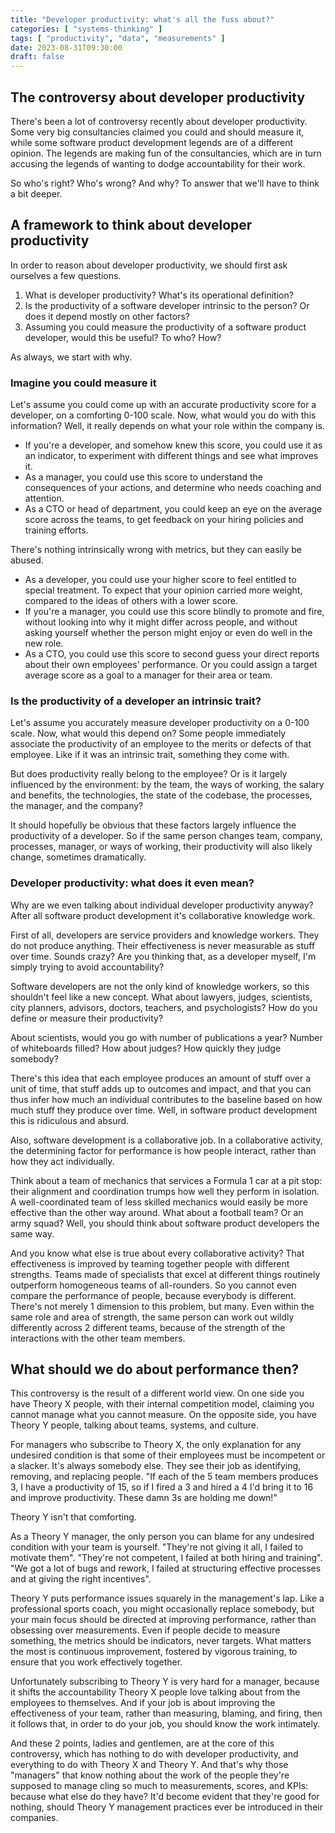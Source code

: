 ```yaml
---
title: "Developer productivity: what's all the fuss about?"
categories: [ "systems-thinking" ]
tags: [ "productivity", "data", "measurements" ]
date: 2023-08-31T09:30:00
draft: false
---
```


## The controversy about developer productivity

There's been a lot of controversy recently about developer productivity. Some very big consultancies claimed you could and should measure it, while some software product development legends are of a different opinion.
The legends are making fun of the consultancies, which are in turn accusing the legends of wanting to dodge accountability for their work.

So who's right? Who's wrong? And why? To answer that we'll have to think a bit deeper.

## A framework to think about developer productivity

In order to reason about developer productivity, we should first ask ourselves a few questions.

1. What is developer productivity? What's its operational definition?
2. Is the productivity of a software developer intrinsic to the person? Or does it depend mostly on other factors?
3. Assuming you could measure the productivity of a software product developer, would this be useful? To who? How?

As always, we start with why.

### Imagine you could measure it

Let's assume you could come up with an accurate productivity score for a developer, on a comforting 0-100 scale. Now, what would you do with this information? Well, it really depends on what your role within the company is.

- If you're a developer, and somehow knew this score, you could use it as an indicator, to experiment with different things and see what improves it.
- As a manager, you could use this score to understand the consequences of your actions, and determine who needs coaching and attention.
- As a CTO or head of department, you could keep an eye on the average score across the teams, to get feedback on your hiring policies and training efforts.

There's nothing intrinsically wrong with metrics, but they can easily be abused.

- As a developer, you could use your higher score to feel entitled to special treatment. To expect that your opinion carried more weight, compared to the ideas of others with a lower score.
- If you're a manager, you could use this score blindly to promote and fire, without looking into why it might differ across people, and without asking yourself whether the person might enjoy or even do well in the new role.
- As a CTO, you could use this score to second guess your direct reports about their own employees' performance. Or you could assign a target average score as a goal to a manager for their area or team.

### Is the productivity of a developer an intrinsic trait?

Let's assume you accurately measure developer productivity on a 0-100 scale. Now, what would this depend on? Some people immediately associate the productivity of an employee to the merits or defects of that employee. Like if it was an intrinsic trait, something they come with.

But does productivity really belong to the employee? Or is it largely influenced by the environment: by the team, the ways of working, the salary and benefits, the technologies, the state of the codebase, the processes, the manager, and the company?

It should hopefully be obvious that these factors largely influence the productivity of a developer. So if the same person changes team, company, processes, manager, or ways of working, their productivity will also likely change, sometimes dramatically.

### Developer productivity: what does it even mean?

Why are we even talking about individual developer productivity anyway? After all software product development it's collaborative knowledge work.

First of all, developers are service providers and knowledge workers. They do not produce anything. Their effectiveness is never measurable as stuff over time. Sounds crazy? Are you thinking that, as a developer myself, I'm simply trying to avoid accountability?

Software developers are not the only kind of knowledge workers, so this shouldn't feel like a new concept. What about lawyers, judges, scientists, city planners, advisors, doctors, teachers, and psychologists? How do you define or measure their productivity?

About scientists, would you go with number of publications a year? Number of whiteboards filled? How about judges? How quickly they judge somebody?

There's this idea that each employee produces an amount of stuff over a unit of time, that stuff adds up to outcomes and impact, and that you can thus infer how much an individual contributes to the baseline based on how much stuff they produce over time. Well, in software product development this is ridiculous and absurd.

Also, software development is a collaborative job. In a collaborative activity, the determining factor for performance is how people interact, rather than how they act individually.

Think about a team of mechanics that services a Formula 1 car at a pit stop: their alignment and coordination trumps how well they perform in isolation. A well-coordinated team of less skilled mechanics would easily be more effective than the other way around.
What about a football team? Or an army squad? Well, you should think about software product developers the same way.

And you know what else is true about every collaborative activity? That effectiveness is improved by teaming together people with different strengths. Teams made of specialists that excel at different things routinely outperform homogeneous teams of all-rounders.
So you cannot even compare the performance of people, because everybody is different. There's not merely 1 dimension to this problem, but many. Even within the same role and area of strength, the same person can work out wildly differently across 2 different teams, because of the strength of the interactions with the other team members.

## What should we do about performance then?

This controversy is the result of a different world view. On one side you have Theory X people, with their internal competition model, claiming you cannot manage what you cannot measure. On the opposite side, you have Theory Y people, talking about teams, systems, and culture.

For managers who subscribe to Theory X, the only explanation for any undesired condition is that some of their employees must be incompetent or a slacker. It's always somebody else. They see their job as identifying, removing, and replacing people. "If each of the 5 team members produces 3, I have a productivity of 15, so if I fired a 3 and hired a 4 I'd bring it to 16 and improve productivity. These damn 3s are holding me down!"

Theory Y isn't that comforting.

As a Theory Y manager, the only person you can blame for any undesired condition with your team is yourself. "They're not giving it all, I failed to motivate them". "They're not competent, I failed at both hiring and training". "We got a lot of bugs and rework, I failed at structuring effective processes and at giving the right incentives".

Theory Y puts performance issues squarely in the management's lap. Like a professional sports coach, you might occasionally replace somebody, but your main focus should be directed at improving performance, rather than obsessing over measurements. Even if people decide to measure something, the metrics should be indicators, never targets. What matters the most is continuous improvement, fostered by vigorous training, to ensure that you work effectively together.

Unfortunately subscribing to Theory Y is very hard for a manager, because it shifts the accountability Theory X people love talking about from the employees to themselves. And if your job is about improving the effectiveness of your team, rather than measuring, blaming, and firing, then it follows that, in order to do your job, you should know the work intimately.

And these 2 points, ladies and gentlemen, are at the core of this controversy, which has nothing to do with developer productivity, and everything to do with Theory X and Theory Y. And that's why those "managers" that know nothing about the work of the people they're supposed to manage cling so much to measurements, scores, and KPIs: because what else do they have? It'd become evident that they're good for nothing, should Theory Y management practices ever be introduced in their companies.  